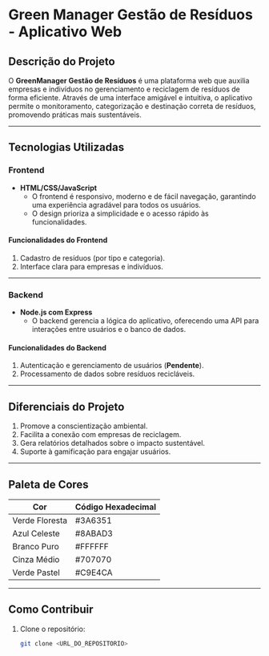 # Green Manager **Gestão de Resíduos - Aplicativo Web**

## Descrição do Projeto

O **GreenManager Gestão de Resíduos** é uma plataforma web que auxilia empresas e indivíduos no gerenciamento e reciclagem de resíduos de forma eficiente. Através de uma interface amigável e intuitiva, o aplicativo permite o monitoramento, categorização e destinação correta de resíduos, promovendo práticas mais sustentáveis.

---

## **Tecnologias Utilizadas**

### **Frontend**

- **HTML/CSS/JavaScript**
  - O frontend é responsivo, moderno e de fácil navegação, garantindo uma experiência agradável para todos os usuários.
  - O design prioriza a simplicidade e o acesso rápido às funcionalidades.

#### **Funcionalidades do Frontend**

1. Cadastro de resíduos (por tipo e categoria).
2. Interface clara para empresas e indivíduos.

---

### **Backend**

- **Node.js com Express**
  - O backend gerencia a lógica do aplicativo, oferecendo uma API para interações entre usuários e o banco de dados.

#### **Funcionalidades do Backend**

1. Autenticação e gerenciamento de usuários (**Pendente**).
2. Processamento de dados sobre resíduos recicláveis.

---

## **Diferenciais do Projeto**

1. Promove a conscientização ambiental.
2. Facilita a conexão com empresas de reciclagem.
3. Gera relatórios detalhados sobre o impacto sustentável.
4. Suporte à gamificação para engajar usuários.

---

## **Paleta de Cores**

| Cor            | Código Hexadecimal |
| -------------- | ------------------ |
| Verde Floresta | #3A6351            |
| Azul Celeste   | #8ABAD3            |
| Branco Puro    | #FFFFFF            |
| Cinza Médio    | #707070            |
| Verde Pastel   | #C9E4CA            |

---

## **Como Contribuir**

1. Clone o repositório:
   ```bash
   git clone <URL_DO_REPOSITORIO>
   ```
